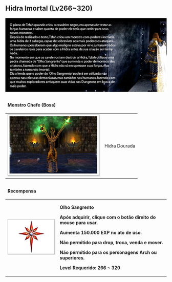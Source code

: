 ## Hidra Imortal (Lv266~320)

<html>
  <head>
    <meta charset="utf-8" />
    <meta name="viewport" content="width=device-width" />
  </head>
  <body>

<p align="center"><img src="https://github.com/RonierBastos/Coisas-de-Wyd/blob/master/Guias%20WYD%20BR/Iniciante/Quests/350%20Quests/Quests-files/Hidra-imortal-files/wyd_img_hidra-imortal-1.jpg?raw=true"/></p>

<table border="0" cellpadding="0" cellspacing="0">
	<thead>
	<tr>
		<td colspan="2"><p><strong>Monstro Chefe (Boss)</strong></p></td>
	</tr>
	</thead>
	<tbody>		
	<tr>						
		<td><img src="https://github.com/RonierBastos/Coisas-de-Wyd/blob/master/Guias%20WYD%20BR/Iniciante/Quests/350%20Quests/Quests-files/Hidra-imortal-files/wyd_img_hidra-imortal-2.jpg?raw=true"></td>
		<td><p class="negrito">Hidra Dourada</p></td>
	</tr>
	</tbody>
</table>

<table border="0" cellpadding="0" cellspacing="0">
	<thead>
	<tr>
		<td colspan="2"><p><strong>Recompensa</strong></p></td>
	</tr>
	</thead>
	<tbody>		
	<tr>						
		<td><img src="https://github.com/RonierBastos/Coisas-de-Wyd/blob/master/Guias%20WYD%20BR/Iniciante/Quests/350%20Quests/Quests-files/Hidra-imortal-files/wyd_img_hidra-imortal-3.jpg?raw=true"></td>
		<td><p><strong>Olho Sangrento</p>
			<p>Após adquirir, clique com o botão direito do mouse para usar.</p>
			<p>Aumenta 150.000 EXP no ato de uso.</p>
			<p>Não permitido para drop, troca, venda e mover.</p>
			<p>Não permitido para os personagens Arch ou superiores.</p>
			<p>Level Requerido: 266 ~ 320</p></td>
	</tr>
	</tbody>
</table>
  </body>
</html>
